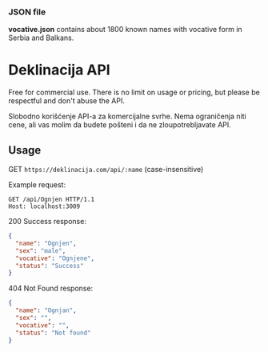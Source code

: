 ### JSON file

**vocative.json** contains about 1800 known names with vocative form in Serbia and Balkans.

# Deklinacija API

Free for commercial use. There is no limit on usage or pricing, but please be respectful and don't abuse the API.

Slobodno korišćenje API-a za komercijalne svrhe. Nema ograničenja niti cene, ali vas molim da budete pošteni i da ne zloupotrebljavate API.

## Usage

GET `https://deklinacija.com/api/:name` (case-insensitive)

Example request:
```http
GET /api/Ognjen HTTP/1.1
Host: localhost:3009
```

200 Success response:
```json
{
  "name": "Ognjen",
  "sex": "male",
  "vocative": "Ognjene",
  "status": "Success"
}
```

404 Not Found response:
```json
{
  "name": "Ognjan",
  "sex": "",
  "vocative": "",
  "status": "Not found"
}
```
